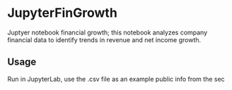 # JupyterFinGrowth
Juptyer notebook financial growth; this notebook analyzes company financial data to identify trends in revenue and net income growth.

## Usage
Run in JupyterLab, use the .csv file as an example public info from the sec 
